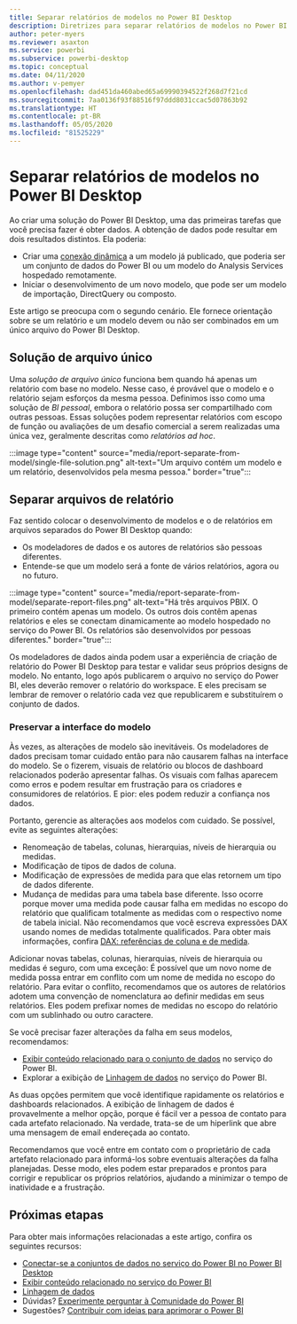 ```yaml
---
title: Separar relatórios de modelos no Power BI Desktop
description: Diretrizes para separar relatórios de modelos no Power BI Desktop.
author: peter-myers
ms.reviewer: asaxton
ms.service: powerbi
ms.subservice: powerbi-desktop
ms.topic: conceptual
ms.date: 04/11/2020
ms.author: v-pemyer
ms.openlocfilehash: dad451da460abed65a69990394522f268d7f21cd
ms.sourcegitcommit: 7aa0136f93f88516f97ddd8031ccac5d07863b92
ms.translationtype: HT
ms.contentlocale: pt-BR
ms.lasthandoff: 05/05/2020
ms.locfileid: "81525229"
---
```

# <a name="separate-reports-from-models-in-power-bi-desktop"></a>Separar relatórios de modelos no Power BI Desktop

Ao criar uma solução do Power BI Desktop, uma das primeiras tarefas que você precisa fazer é obter dados. A obtenção de dados pode resultar em dois resultados distintos. Ela poderia:

- Criar uma [conexão dinâmica](../desktop-report-lifecycle-datasets.md) a um modelo já publicado, que poderia ser um conjunto de dados do Power BI ou um modelo do Analysis Services hospedado remotamente.
- Iniciar o desenvolvimento de um novo modelo, que pode ser um modelo de importação, DirectQuery ou composto.

Este artigo se preocupa com o segundo cenário. Ele fornece orientação sobre se um relatório e um modelo devem ou não ser combinados em um único arquivo do Power BI Desktop.

## <a name="single-file-solution"></a>Solução de arquivo único

Uma _solução de arquivo único_ funciona bem quando há apenas um relatório com base no modelo. Nesse caso, é provável que o modelo e o relatório sejam esforços da mesma pessoa. Definimos isso como uma solução de _BI pessoal_, embora o relatório possa ser compartilhado com outras pessoas. Essas soluções podem representar relatórios com escopo de função ou avaliações de um desafio comercial a serem realizadas uma única vez, geralmente descritas como _relatórios ad hoc_.

:::image type="content" source="media/report-separate-from-model/single-file-solution.png" alt-text="Um arquivo contém um modelo e um relatório, desenvolvidos pela mesma pessoa." border="true":::

## <a name="separate-report-files"></a>Separar arquivos de relatório

Faz sentido colocar o desenvolvimento de modelos e o de relatórios em arquivos separados do Power BI Desktop quando:

- Os modeladores de dados e os autores de relatórios são pessoas diferentes.
- Entende-se que um modelo será a fonte de vários relatórios, agora ou no futuro.

:::image type="content" source="media/report-separate-from-model/separate-report-files.png" alt-text="Há três arquivos PBIX. O primeiro contém apenas um modelo. Os outros dois contêm apenas relatórios e eles se conectam dinamicamente ao modelo hospedado no serviço do Power BI. Os relatórios são desenvolvidos por pessoas diferentes." border="true":::

Os modeladores de dados ainda podem usar a experiência de criação de relatório do Power BI Desktop para testar e validar seus próprios designs de modelo. No entanto, logo após publicarem o arquivo no serviço do Power BI, eles deverão remover o relatório do workspace. E eles precisam se lembrar de remover o relatório cada vez que republicarem e substituírem o conjunto de dados.

### <a name="preserve-the-model-interface"></a>Preservar a interface do modelo

Às vezes, as alterações de modelo são inevitáveis. Os modeladores de dados precisam tomar cuidado então para não causarem falhas na interface do modelo. Se o fizerem, visuais de relatório ou blocos de dashboard relacionados poderão apresentar falhas. Os visuais com falhas aparecem como erros e podem resultar em frustração para os criadores e consumidores de relatórios. E pior: eles podem reduzir a confiança nos dados.

Portanto, gerencie as alterações aos modelos com cuidado. Se possível, evite as seguintes alterações:

- Renomeação de tabelas, colunas, hierarquias, níveis de hierarquia ou medidas.
- Modificação de tipos de dados de coluna.
- Modificação de expressões de medida para que elas retornem um tipo de dados diferente.
- Mudança de medidas para uma tabela base diferente. Isso ocorre porque mover uma medida pode causar falha em medidas no escopo do relatório que qualificam totalmente as medidas com o respectivo nome de tabela inicial. Não recomendamos que você escreva expressões DAX usando nomes de medidas totalmente qualificados. Para obter mais informações, confira [DAX: referências de coluna e de medida](dax-column-measure-references.md).

Adicionar novas tabelas, colunas, hierarquias, níveis de hierarquia ou medidas é seguro, com uma exceção: É possível que um novo nome de medida possa entrar em conflito com um nome de medida no escopo do relatório. Para evitar o conflito, recomendamos que os autores de relatórios adotem uma convenção de nomenclatura ao definir medidas em seus relatórios. Eles podem prefixar nomes de medidas no escopo do relatório com um sublinhado ou outro caractere.

Se você precisar fazer alterações da falha em seus modelos, recomendamos:

- [Exibir conteúdo relacionado para o conjunto de dados](../consumer/end-user-related.md#view-related-content-for-a-dataset) no serviço do Power BI.
- Explorar a exibição de [Linhagem de dados](../collaborate-share/service-data-lineage.md) no serviço do Power BI.

As duas opções permitem que você identifique rapidamente os relatórios e dashboards relacionados. A exibição de linhagem de dados é provavelmente a melhor opção, porque é fácil ver a pessoa de contato para cada artefato relacionado. Na verdade, trata-se de um hiperlink que abre uma mensagem de email endereçada ao contato.

Recomendamos que você entre em contato com o proprietário de cada artefato relacionado para informá-los sobre eventuais alterações da falha planejadas. Desse modo, eles podem estar preparados e prontos para corrigir e republicar os próprios relatórios, ajudando a minimizar o tempo de inatividade e a frustração.

## <a name="next-steps"></a>Próximas etapas

Para obter mais informações relacionadas a este artigo, confira os seguintes recursos:

- [Conectar-se a conjuntos de dados no serviço do Power BI no Power BI Desktop](../desktop-report-lifecycle-datasets.md)
- [Exibir conteúdo relacionado no serviço do Power BI](../consumer/end-user-related.md)
- [Linhagem de dados](../collaborate-share/service-data-lineage.md)
- Dúvidas? [Experimente perguntar à Comunidade do Power BI](https://community.powerbi.com/)
- Sugestões? [Contribuir com ideias para aprimorar o Power BI](https://ideas.powerbi.com/)
